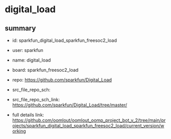 # digital_load
 
## summary 
* id: sparkfun_digital_load_sparkfun_freesoc2_load
* user: sparkfun
* name: digital_load
* board: sparkfun_freesoc2_load
* repo: https://github.com/sparkfun/Digital_Load



* src_file_repo_sch: 
* src_file_repo_sch_link: https://github.com/sparkfun/Digital_Load/tree/master/
* full details link: https://github.com/oomlout/oomlout_oomp_project_bot_v_2/tree/main/projects/sparkfun_digital_load_sparkfun_freesoc2_load/current_version/working  







